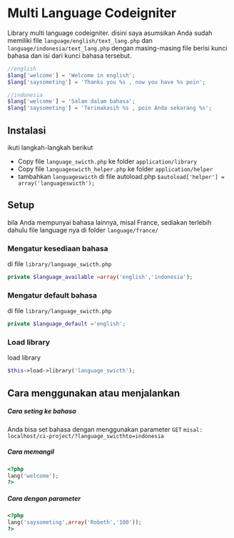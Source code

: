 # Multi Language Codeigniter
Library multi language codeigniter.
disini saya asumsikan Anda sudah memiliki file `language/english/text_lang.php` dan `language/indonesia/text_lang.php`
dengan masing-masing file berisi kunci bahasa dan isi dari kunci bahasa tersebut.
```php
//english
$lang['welcome'] = 'Welcome in english';
$lang['saysometing'] = 'Thanks you %s , now you have %s poin';
```
```php
//indonesia
$lang['welcome'] = 'Salam dalam bahasa';
$lang['saysometing'] = 'Terimakasih %s , poin Anda sekarang %s';
```

## Instalasi
ikuti langkah-langkah berikut
- Copy file `language_swicth.php` ke folder `application/library` 
- Copy file `languageswicth_helper.php` ke folder `application/helper`
- tambahkan `languageswicth` di file autoload.php `$autoload['helper'] = array('languageswicth');`

## Setup
bila Anda mempunyai bahasa lainnya, misal France,
sediakan terlebih dahulu file language nya di folder `language/france/`
### Mengatur kesediaan bahasa
di file `library/language_swicth.php` 
```php
private $language_available =array('english','indonesia');
````
### Mengatur default bahasa
di file `library/language_swicth.php` 
```php
private $language_default ='english';
````
### Load library
load library
```php
$this->load->library('language_swicth');
````

## Cara menggunakan atau menjalankan
##### Cara seting ke bahasa
Anda bisa set bahasa dengan menggunakan parameter `GET` 
`misal: localhost/ci-project/?language_swicthto=indonesia `
##### Cara memangil
```php
<?php 
lang('welcome'); 
?>
```
##### Cara dengan parameter
```php
<?php 
lang('saysometing',array('Robeth','100')); 
?>
```
